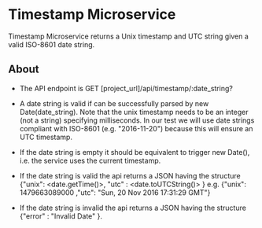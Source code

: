 # Timestamp Microservice

Timestamp Microservice returns a Unix timestamp and UTC string given a valid ISO-8601 date string.

## About

- The API endpoint is GET [project_url]/api/timestamp/:date_string?

- A date string is valid if can be successfully parsed by new Date(date_string). Note that the unix timestamp needs to be an integer (not a string) specifying milliseconds. In our test we will use date strings compliant with ISO-8601 (e.g. "2016-11-20") because this will ensure an UTC timestamp.

- If the date string is empty it should be equivalent to trigger new Date(), i.e. the service uses the current timestamp.

- If the date string is valid the api returns a JSON having the structure
{"unix": <date.getTime()>, "utc" : <date.toUTCString()> }
e.g. {"unix": 1479663089000 ,"utc": "Sun, 20 Nov 2016 17:31:29 GMT"}

- If the date string is invalid the api returns a JSON having the structure
{"error" : "Invalid Date" }.